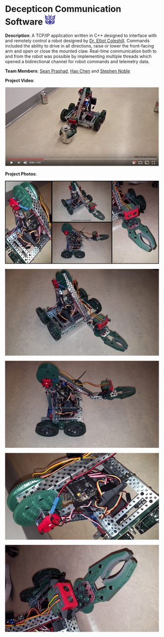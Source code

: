 # Decepticon Communication Software ![Decepticon Icon](./Images/Decepticon_Icon.jpg "Decepticon Icon")

**Description**: A TCP/IP application written in C++ designed to interface with and remotely control a robot designed by [Dr. Elliot Coleshill](https://github.com/ecoleshill). Commands included the ability to drive in all directions, raise or lower the front-facing arm and open or close the mounted claw. Real-time communication both to and from the robot was possible by implementing multiple threads which opened a bidirectional channel for robot commands and telemetry data.

**Team Members**: [Sean Prashad](https://github.com/SeanPrashad), [Hao Chen](https://github.com/haoRchen) and [Stephen Noble](https://github.com/hsnoble)

**Project Video**:

[![Decepticon Video Thumbnail](./Images/Decepticon_Video_Thumbnail.jpg)](https://youtu.be/9DoJy6RVUhE "Decepticon Video Demo")

**Project Photos**:

![Decepticon Collage View](./Images/Decepticon_Collage_View.jpg "Decepticon Collage View")

![Decepticon Front View](./Images/Decepticon_Front_View.jpg "Decepticon Front View")

![Decepticon Side View](./Images/Decepticon_Side_View.jpg "Decepticon Side View")

![Decepticon Arm View](./Images/Decepticon_Arm_View.jpg "Decepticon Arm View")

![Decepticon Claw View](./Images/Decepticon_Claw_View.jpg "Decepticon Claw View")
